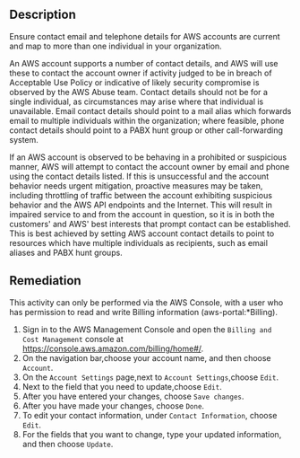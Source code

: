 
## Description

Ensure contact email and telephone details for AWS accounts are current and map to more than one individual in your organization.

An AWS account supports a number of contact details, and AWS will use these to contact the account owner if activity judged to be in breach of Acceptable Use Policy or indicative of likely security compromise is observed by the AWS Abuse team. Contact details should not be for a single individual, as circumstances may arise where that individual is unavailable. Email contact details should point to a mail alias which forwards email to multiple individuals within the organization; where feasible, phone contact details should point to a PABX hunt group or other call-forwarding system.

If an AWS account is observed to be behaving in a prohibited or suspicious manner, AWS will attempt to contact the account owner by email and phone using the contact details listed. If this is unsuccessful and the account behavior needs urgent mitigation, proactive measures may be taken, including throttling of traffic between the account exhibiting suspicious behavior and the AWS API endpoints and the Internet. This will result in impaired service to and from the account in question, so it is in both the customers' and AWS' best interests that prompt contact can be established. This is best achieved by setting AWS account contact details to point to resources which have multiple individuals as recipients, such as email aliases and PABX hunt groups.

## Remediation

This activity can only be performed via the AWS Console, with a user who has permission to read and write Billing information (aws-portal:*Billing).
1. Sign in to the AWS Management Console and open the `Billing and Cost Management` console at https://console.aws.amazon.com/billing/home#/.
2. On the navigation bar,choose your account name, and then choose `Account`.
3. On the `Account Settings` page,next to `Account Settings`,choose `Edit`.
4. Next to the field that you need to update,choose `Edit`.
5. After you have entered your changes, choose `Save changes`.
6. After you have made your changes, choose `Done`.
7. To edit your contact information, under `Contact Information`, choose `Edit`.
8. For the fields that you want to change, type your updated information, and then choose `Update`.
